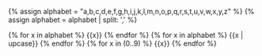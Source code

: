 
{% assign alphabet = "a,b,c,d,e,f,g,h,i,j,k,l,m,n,o,p,q,r,s,t,u,v,w,x,y,z" %}
{% assign alphabet = alphabet | split: ',' %}

{% for x in alphabet %}
{{x}}
{% endfor %}
{% for x in alphabet %}
{{x | upcase}}
{% endfor %}
{% for x in (0..9) %}
{{x}}
{% endfor %}
